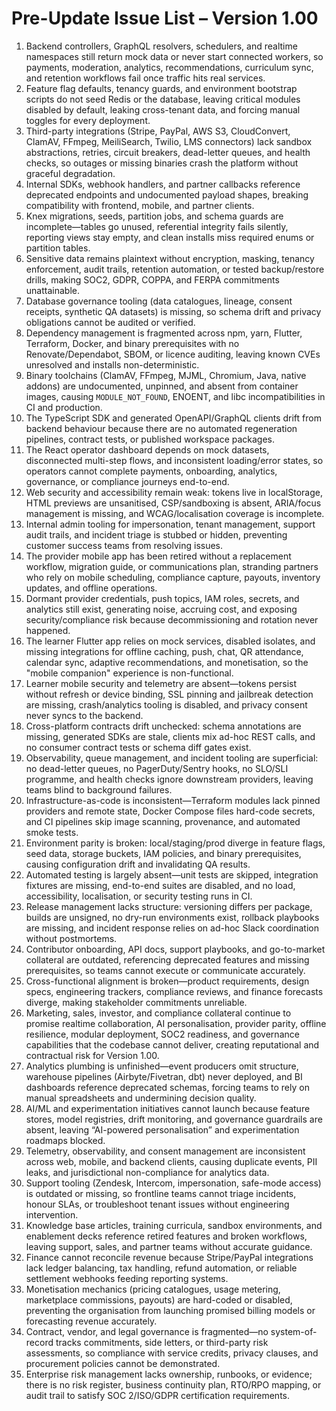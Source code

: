 # Pre-Update Issue List – Version 1.00

1. Backend controllers, GraphQL resolvers, schedulers, and realtime namespaces still return mock data or never start connected workers, so payments, moderation, analytics, recommendations, curriculum sync, and retention workflows fail once traffic hits real services.
2. Feature flag defaults, tenancy guards, and environment bootstrap scripts do not seed Redis or the database, leaving critical modules disabled by default, leaking cross-tenant data, and forcing manual toggles for every deployment.
3. Third-party integrations (Stripe, PayPal, AWS S3, CloudConvert, ClamAV, FFmpeg, MeiliSearch, Twilio, LMS connectors) lack sandbox abstractions, retries, circuit breakers, dead-letter queues, and health checks, so outages or missing binaries crash the platform without graceful degradation.
4. Internal SDKs, webhook handlers, and partner callbacks reference deprecated endpoints and undocumented payload shapes, breaking compatibility with frontend, mobile, and partner clients.
5. Knex migrations, seeds, partition jobs, and schema guards are incomplete—tables go unused, referential integrity fails silently, reporting views stay empty, and clean installs miss required enums or partition tables.
6. Sensitive data remains plaintext without encryption, masking, tenancy enforcement, audit trails, retention automation, or tested backup/restore drills, making SOC2, GDPR, COPPA, and FERPA commitments unattainable.
7. Database governance tooling (data catalogues, lineage, consent receipts, synthetic QA datasets) is missing, so schema drift and privacy obligations cannot be audited or verified.
8. Dependency management is fragmented across npm, yarn, Flutter, Terraform, Docker, and binary prerequisites with no Renovate/Dependabot, SBOM, or licence auditing, leaving known CVEs unresolved and installs non-deterministic.
9. Binary toolchains (ClamAV, FFmpeg, MJML, Chromium, Java, native addons) are undocumented, unpinned, and absent from container images, causing `MODULE_NOT_FOUND`, ENOENT, and libc incompatibilities in CI and production.
10. The TypeScript SDK and generated OpenAPI/GraphQL clients drift from backend behaviour because there are no automated regeneration pipelines, contract tests, or published workspace packages.
11. The React operator dashboard depends on mock datasets, disconnected multi-step flows, and inconsistent loading/error states, so operators cannot complete payments, onboarding, analytics, governance, or compliance journeys end-to-end.
12. Web security and accessibility remain weak: tokens live in localStorage, HTML previews are unsanitised, CSP/sandboxing is absent, ARIA/focus management is missing, and WCAG/localisation coverage is incomplete.
13. Internal admin tooling for impersonation, tenant management, support audit trails, and incident triage is stubbed or hidden, preventing customer success teams from resolving issues.
14. The provider mobile app has been retired without a replacement workflow, migration guide, or communications plan, stranding partners who rely on mobile scheduling, compliance capture, payouts, inventory updates, and offline operations.
15. Dormant provider credentials, push topics, IAM roles, secrets, and analytics still exist, generating noise, accruing cost, and exposing security/compliance risk because decommissioning and rotation never happened.
16. The learner Flutter app relies on mock services, disabled isolates, and missing integrations for offline caching, push, chat, QR attendance, calendar sync, adaptive recommendations, and monetisation, so the "mobile companion" experience is non-functional.
17. Learner mobile security and telemetry are absent—tokens persist without refresh or device binding, SSL pinning and jailbreak detection are missing, crash/analytics tooling is disabled, and privacy consent never syncs to the backend.
18. Cross-platform contracts drift unchecked: schema annotations are missing, generated SDKs are stale, clients mix ad-hoc REST calls, and no consumer contract tests or schema diff gates exist.
19. Observability, queue management, and incident tooling are superficial: no dead-letter queues, no PagerDuty/Sentry hooks, no SLO/SLI programme, and health checks ignore downstream providers, leaving teams blind to background failures.
20. Infrastructure-as-code is inconsistent—Terraform modules lack pinned providers and remote state, Docker Compose files hard-code secrets, and CI pipelines skip image scanning, provenance, and automated smoke tests.
21. Environment parity is broken: local/staging/prod diverge in feature flags, seed data, storage buckets, IAM policies, and binary prerequisites, causing configuration drift and invalidating QA results.
22. Automated testing is largely absent—unit tests are skipped, integration fixtures are missing, end-to-end suites are disabled, and no load, accessibility, localisation, or security testing runs in CI.
23. Release management lacks structure: versioning differs per package, builds are unsigned, no dry-run environments exist, rollback playbooks are missing, and incident response relies on ad-hoc Slack coordination without postmortems.
24. Contributor onboarding, API docs, support playbooks, and go-to-market collateral are outdated, referencing deprecated features and missing prerequisites, so teams cannot execute or communicate accurately.
25. Cross-functional alignment is broken—product requirements, design specs, engineering trackers, compliance reviews, and finance forecasts diverge, making stakeholder commitments unreliable.
26. Marketing, sales, investor, and compliance collateral continue to promise realtime collaboration, AI personalisation, provider parity, offline resilience, modular deployment, SOC2 readiness, and governance capabilities that the codebase cannot deliver, creating reputational and contractual risk for Version 1.00.
27. Analytics plumbing is unfinished—event producers omit structure, warehouse pipelines (Airbyte/Fivetran, dbt) never deployed, and BI dashboards reference deprecated schemas, forcing teams to rely on manual spreadsheets and undermining decision quality.
28. AI/ML and experimentation initiatives cannot launch because feature stores, model registries, drift monitoring, and governance guardrails are absent, leaving “AI-powered personalisation” and experimentation roadmaps blocked.
29. Telemetry, observability, and consent management are inconsistent across web, mobile, and backend clients, causing duplicate events, PII leaks, and jurisdictional non-compliance for analytics data.
30. Support tooling (Zendesk, Intercom, impersonation, safe-mode access) is outdated or missing, so frontline teams cannot triage incidents, honour SLAs, or troubleshoot tenant issues without engineering intervention.
31. Knowledge base articles, training curricula, sandbox environments, and enablement decks reference retired features and broken workflows, leaving support, sales, and partner teams without accurate guidance.
32. Finance cannot reconcile revenue because Stripe/PayPal integrations lack ledger balancing, tax handling, refund automation, or reliable settlement webhooks feeding reporting systems.
33. Monetisation mechanics (pricing catalogues, usage metering, marketplace commissions, payouts) are hard-coded or disabled, preventing the organisation from launching promised billing models or forecasting revenue accurately.
34. Contract, vendor, and legal governance is fragmented—no system-of-record tracks commitments, side letters, or third-party risk assessments, so compliance with service credits, privacy clauses, and procurement policies cannot be demonstrated.
35. Enterprise risk management lacks ownership, runbooks, or evidence; there is no risk register, business continuity plan, RTO/RPO mapping, or audit trail to satisfy SOC 2/ISO/GDPR certification requirements.
